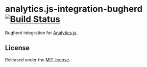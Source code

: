 # analytics.js-integration-bugherd [![Build Status][ci-badge]][ci-link]

Bugherd integration for [Analytics.js][].

## License

Released under the [MIT license](LICENSE).


[Analytics.js]: https://segment.com/docs/libraries/analytics.js/
[ci-link]: https://circleci.com/gh/segment-integrations/analytics.js-integration-bugherd
[ci-badge]: https://circleci.com/gh/segment-integrations/analytics.js-integration-bugherd.svg?style=svg
